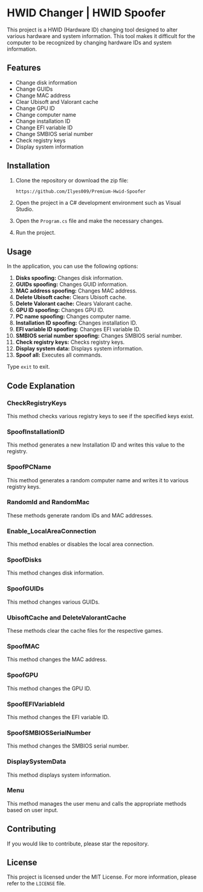 # HWID Changer | HWID Spoofer

This project is a HWID (Hardware ID) changing tool designed to alter various hardware and system information. This tool makes it difficult for the computer to be recognized by changing hardware IDs and system information.

## Features

- Change disk information
- Change GUIDs
- Change MAC address
- Clear Ubisoft and Valorant cache
- Change GPU ID
- Change computer name
- Change installation ID
- Change EFI variable ID
- Change SMBIOS serial number
- Check registry keys
- Display system information

## Installation

1. Clone the repository or download the zip file:

   ```sh
   https://github.com/Ilyes009/Premium-Hwid-Spoofer
   ```

2. Open the project in a C# development environment such as Visual Studio.

3. Open the `Program.cs` file and make the necessary changes.

4. Run the project.

## Usage

In the application, you can use the following options:

1. **Disks spoofing:** Changes disk information.
2. **GUIDs spoofing:** Changes GUID information.
3. **MAC address spoofing:** Changes MAC address.
4. **Delete Ubisoft cache:** Clears Ubisoft cache.
5. **Delete Valorant cache:** Clears Valorant cache.
6. **GPU ID spoofing:** Changes GPU ID.
7. **PC name spoofing:** Changes computer name.
8. **Installation ID spoofing:** Changes installation ID.
9. **EFI variable ID spoofing:** Changes EFI variable ID.
10. **SMBIOS serial number spoofing:** Changes SMBIOS serial number.
11. **Check registry keys:** Checks registry keys.
12. **Display system data:** Displays system information.
13. **Spoof all:** Executes all commands.

Type `exit` to exit.

## Code Explanation

### CheckRegistryKeys

This method checks various registry keys to see if the specified keys exist.

### SpoofInstallationID

This method generates a new Installation ID and writes this value to the registry.

### SpoofPCName

This method generates a random computer name and writes it to various registry keys.

### RandomId and RandomMac

These methods generate random IDs and MAC addresses.

### Enable_LocalAreaConnection

This method enables or disables the local area connection.

### SpoofDisks

This method changes disk information.

### SpoofGUIDs

This method changes various GUIDs.

### UbisoftCache and DeleteValorantCache

These methods clear the cache files for the respective games.

### SpoofMAC

This method changes the MAC address.

### SpoofGPU

This method changes the GPU ID.

### SpoofEFIVariableId

This method changes the EFI variable ID.

### SpoofSMBIOSSerialNumber

This method changes the SMBIOS serial number.

### DisplaySystemData

This method displays system information.

### Menu

This method manages the user menu and calls the appropriate methods based on user input.

## Contributing

If you would like to contribute, please star the repository.

## License

This project is licensed under the MIT License. For more information, please refer to the `LICENSE` file.
